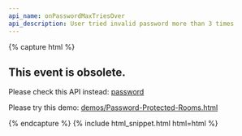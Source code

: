 ```yaml
---
api_name: onPasswordMaxTriesOver
api_description: User tried invalid password more than 3 times
---
```


{% capture html %}

<section>
    <h2>This event is obsolete.</h2>
    <p>Please check this API instead: <a href="/docs/password/">password</a></p>
    <p>Please try this demo: <a href="https://rtcmulticonnection.herokuapp.com/demos/Password-Protected-Rooms.html">demos/Password-Protected-Rooms.html</a></p>
</section>

{% endcapture %}
{% include html_snippet.html html=html %}

